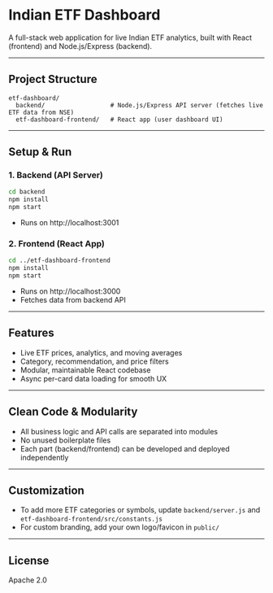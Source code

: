 # Indian ETF Dashboard

A full-stack web application for live Indian ETF analytics, built with React (frontend) and Node.js/Express (backend).

---

## Project Structure

```
etf-dashboard/
  backend/                  # Node.js/Express API server (fetches live ETF data from NSE)
  etf-dashboard-frontend/   # React app (user dashboard UI)
```

---

## Setup & Run

### 1. Backend (API Server)
```bash
cd backend
npm install
npm start
```
- Runs on http://localhost:3001

### 2. Frontend (React App)
```bash
cd ../etf-dashboard-frontend
npm install
npm start
```
- Runs on http://localhost:3000
- Fetches data from backend API

---

## Features
- Live ETF prices, analytics, and moving averages
- Category, recommendation, and price filters
- Modular, maintainable React codebase
- Async per-card data loading for smooth UX

---

## Clean Code & Modularity
- All business logic and API calls are separated into modules
- No unused boilerplate files
- Each part (backend/frontend) can be developed and deployed independently

---

## Customization
- To add more ETF categories or symbols, update `backend/server.js` and `etf-dashboard-frontend/src/constants.js`
- For custom branding, add your own logo/favicon in `public/`

---

## License
Apache 2.0 
